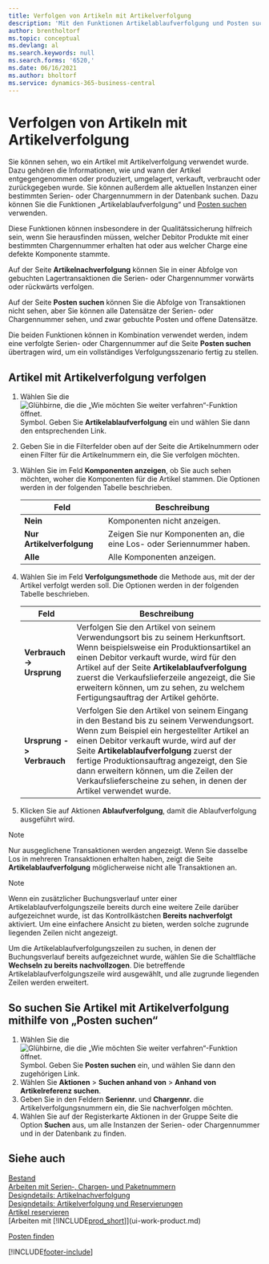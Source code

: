 ```yaml
---
title: Verfolgen von Artikeln mit Artikelverfolgung
description: 'Mit den Funktionen Artikelablaufverfolgung und Posten suchen können Sie sehen, wo ein Artikel verwendet wurde, einschließlich wie und wann er empfangen, produziert oder zurückgegeben wurde.'
author: brentholtorf
ms.topic: conceptual
ms.devlang: al
ms.search.keywords: null
ms.search.forms: '6520,'
ms.date: 06/16/2021
ms.author: bholtorf
ms.service: dynamics-365-business-central
---
```

# <a name="trace-item-tracked-items"></a>Verfolgen von Artikeln mit Artikelverfolgung

Sie können sehen, wo ein Artikel mit Artikelverfolgung verwendet wurde. Dazu gehören die Informationen, wie und wann der Artikel entgegengenommen oder produziert, umgelagert, verkauft, verbraucht oder zurückgegeben wurde. Sie können außerdem alle aktuellen Instanzen einer bestimmten Serien- oder Chargennummern in der Datenbank suchen. Dazu können Sie die Funktionen „Artikelablaufverfolgung“ und [Posten suchen](ui-find-entries.md) verwenden.  

Diese Funktionen können insbesondere in der Qualitätssicherung hilfreich sein, wenn Sie herausfinden müssen, welcher Debitor Produkte mit einer bestimmten Chargennummer erhalten hat oder aus welcher Charge eine defekte Komponente stammte.  

 Auf der Seite **Artikelnachverfolgung** können Sie in einer Abfolge von gebuchten Lagertransaktionen die Serien- oder Chargennummer vorwärts oder rückwärts verfolgen.  

 Auf der Seite **Posten suchen** können Sie die Abfolge von Transaktionen nicht sehen, aber Sie können alle Datensätze der Serien- oder Chargennummer sehen, und zwar gebuchte Posten und offene Datensätze.  

 Die beiden Funktionen können in Kombination verwendet werden, indem eine verfolgte Serien- oder Chargennummer auf die Seite **Posten suchen** übertragen wird, um ein vollständiges Verfolgungsszenario fertig zu stellen. <!-- For more information, see [Walkthrough: Tracing Serial-Lot Numbers](walkthrough-tracing-serial-lot-numbers.md).   -->

## <a name="to-trace-item-tracked-items"></a>Artikel mit Artikelverfolgung verfolgen

1.  Wählen Sie die ![Glühbirne, die die „Wie möchten Sie weiter verfahren“-Funktion öffnet.](media/ui-search/search_small.png "Tell me-Funktion") Symbol. Geben Sie **Artikelablaufverfolgung** ein und wählen Sie dann den entsprechenden Link.  
2.  Geben Sie in die Filterfelder oben auf der Seite die Artikelnummern oder einen Filter für die Artikelnummern ein, die Sie verfolgen möchten.  
3.  Wählen Sie im Feld **Komponenten anzeigen**, ob Sie auch sehen möchten, woher die Komponenten für die Artikel stammen. Die Optionen werden in der folgenden Tabelle beschrieben.  

    |Feld|Beschreibung|  
    |----------------------------------|---------------------------------------|  
    |**Nein**|Komponenten nicht anzeigen.|  
    |**Nur Artikelverfolgung**|Zeigen Sie nur Komponenten an, die eine Los- oder Seriennummer haben.|  
    |**Alle**|Alle Komponenten anzeigen.|  

4.  Wählen Sie im Feld **Verfolgungsmethode** die Methode aus, mit der der Artikel verfolgt werden soll. Die Optionen werden in der folgenden Tabelle beschrieben.  

    |Feld|Beschreibung|  
    |----------------------------------|---------------------------------------|  
    |**Verbrauch -> Ursprung**|Verfolgen Sie den Artikel von seinem Verwendungsort bis zu seinem Herkunftsort. Wenn beispielsweise ein Produktionsartikel an einen Debitor verkauft wurde, wird für den Artikel auf der Seite **Artikelablaufverfolgung** zuerst die Verkaufslieferzeile angezeigt, die Sie erweitern können, um zu sehen, zu welchem Fertigungsauftrag der Artikel gehörte.|  
    |**Ursprung -> Verbrauch**|Verfolgen Sie den Artikel von seinem Eingang in den Bestand bis zu seinem Verwendungsort. Wenn zum Beispiel ein hergestellter Artikel an einen Debitor verkauft wurde, wird auf der Seite **Artikelablaufverfolgung** zuerst der fertige Produktionsauftrag angezeigt, den Sie dann erweitern können, um die Zeilen der Verkaufslieferscheine zu sehen, in denen der Artikel verwendet wurde.|  

5.  Klicken Sie auf Aktionen **Ablaufverfolgung**, damit die Ablaufverfolgung ausgeführt wird.  

> [!NOTE]  
>  Nur ausgeglichene Transaktionen werden angezeigt. Wenn Sie dasselbe Los in mehreren Transaktionen erhalten haben, zeigt die Seite **Artikelablaufverfolgung** möglicherweise nicht alle Transaktionen an.   

> [!NOTE]  
>  Wenn ein zusätzlicher Buchungsverlauf unter einer Artikelablaufverfolgungszeile bereits durch eine weitere Zeile darüber aufgezeichnet wurde, ist das Kontrollkästchen **Bereits nachverfolgt** aktiviert. Um eine einfachere Ansicht zu bieten, werden solche zugrunde liegenden Zeilen nicht angezeigt.  
>   
>  Um die Artikelablaufverfolgungszeilen zu suchen, in denen der Buchungsverlauf bereits aufgezeichnet wurde, wählen Sie die Schaltfläche **Wechseln zu bereits nachvollzogen**. Die betreffende Artikelablaufverfolgungszeile wird ausgewählt, und alle zugrunde liegenden Zeilen werden erweitert.  

## <a name="to-find-item-tracked-items-with-find-entries"></a>So suchen Sie Artikel mit Artikelverfolgung mithilfe von „Posten suchen“

1. Wählen Sie die ![Glühbirne, die die „Wie möchten Sie weiter verfahren“-Funktion öffnet.](media/ui-search/search_small.png "Tell me-Funktion") Symbol. Geben Sie **Posten suchen** ein, und wählen Sie dann den zugehörigen Link.  
2. Wählen Sie **Aktionen** > **Suchen anhand von** > **Anhand von Artikelreferenz suchen**.
3. Geben Sie in den Feldern **Seriennr.** und **Chargennr.** die Artikelverfolgungsnummern ein, die Sie nachverfolgen möchten.  
4. Wählen Sie auf der Registerkarte Aktionen in der Gruppe Seite die Option **Suchen** aus, um alle Instanzen der Serien- oder Chargennummer und in der Datenbank zu finden.  

## <a name="see-also"></a>Siehe auch

[Bestand](inventory-manage-inventory.md)  
[Arbeiten mit Serien‑, Chargen‑ und Paketnummern](inventory-how-work-item-tracking.md)  
[Designdetails: Artikelnachverfolgung](design-details-item-tracking.md)  
[Designdetails: Artikelverfolgung und Reservierungen](design-details-item-tracking-and-reservations.md)  
[Artikel reservieren](inventory-how-to-reserve-items.md)  
[Arbeiten mit [!INCLUDE[prod_short](includes/prod_short.md)]](ui-work-product.md)  
<!-- [Walkthrough: Tracing Serial-Lot Numbers](walkthrough-tracing-serial-lot-numbers.md)   -->
[Posten finden](ui-find-entries.md)  


[!INCLUDE[footer-include](includes/footer-banner.md)]

